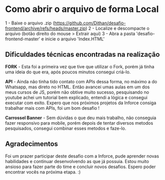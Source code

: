 # Como abrir o arquivo de forma Local
  1 - Baixe o arquivo .zip (https://github.com/Dithan/desafio-frontend/archive/refs/heads/master.zip)
  2 - Localize e descompacte o arquivo (botão direito do mouse > Extrair aqui)
  3 - Abra a pasta 'desafio-frontend-master'  e inicie o arquivo 'Index.HTML'

## Dificuldades técnicas encontradas na realização

**FORK** - Esta foi a primeira vez que tive que utilizar o Fork, porém já tinha uma ideia do que era, após poucos minutos consegui criá-lo.

**API** - Ainda não tinha tido contato com APIs dessa forma, no máximo a do Whatsapp, mas direto no HTML. Então avancei umas aulas em um dos meus cursos de JS, porém não obtive muito sucesso, pesquisando no youtube achei um tutorial bem explicado, entendi a lógica e consegui executar com exito. Expero que nos próximos projetos da Inforce consiga trabalhar mais com APIs, foi um bom desafio !

**Carrossel Banner** - Sem dúvidas o que deu mais trabalho, não conseguia fazer responsivo para mobile, porém depois de tentar diversos metodos pesquisados, consegui combinar esses metodos e faze-lo.

## Agradecimentos

Foi um prazer participar deste desafio com a Inforce, pude aprender novas habilidades e continuar desenvolvendo as que já possuia. Estou muito ansioso para fazer parte do time e concluir novos desafios. Espero poder encontrar vocês na próxima etapa. :)